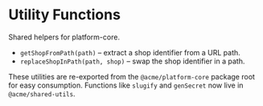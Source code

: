 # Utility Functions

Shared helpers for platform-core.

- `getShopFromPath(path)` – extract a shop identifier from a URL path.
- `replaceShopInPath(path, shop)` – swap the shop identifier in a path.

These utilities are re-exported from the `@acme/platform-core` package root for
easy consumption. Functions like `slugify` and `genSecret` now live in
`@acme/shared-utils`.
